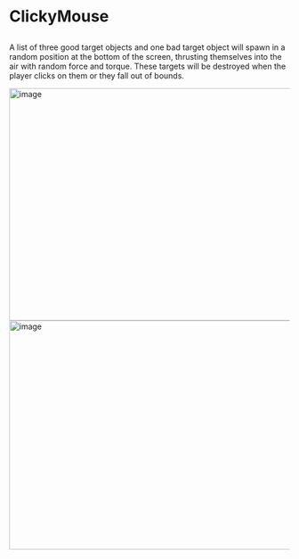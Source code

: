 # ClickyMouse

##
A list of three good target objects and one bad target object will spawn in a random position at the bottom of the screen, thrusting themselves into the air with random force and torque. These targets will be destroyed when the player clicks on them or they fall out of bounds.

<img width="703" height="417" alt="image" src="https://github.com/user-attachments/assets/637a3102-ebd9-41fd-8c24-886358aa5247" />
<img width="700" height="411" alt="image" src="https://github.com/user-attachments/assets/a0d33a3d-bd57-497b-851b-e4965fe2ec6e" />


